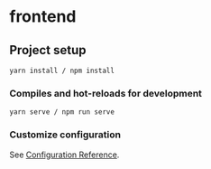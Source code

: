 # frontend

## Project setup
```
yarn install / npm install
```

### Compiles and hot-reloads for development
```
yarn serve / npm run serve
```

### Customize configuration
See [Configuration Reference](https://cli.vuejs.org/config/).
